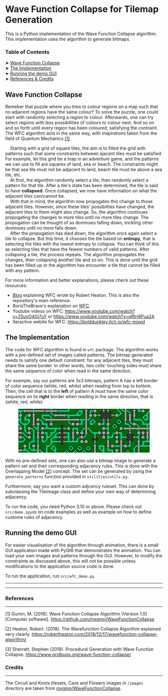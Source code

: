 # Wave Function Collapse for Tilemap Generation
This is a Python implementation of the Wave Function Collapse algorithm. This implementation uses the algorithm to generate bitmaps.

### Table of Contents
➤ [Wave Function Collapse](#WFC)\
➤ [The Implementation](#code)\
➤ [Running the demo GUI](#gui_demo)\
➤ [References & Credits](#appendix)

## <a name="WFC"></a>Wave Function Collapse
Remeber that puzzle where you tries to colour regions on a map such that no adjacent regions have the same colour? To solve the puzzle, one could start with randomly selecting a region to colour. Afterwards, one can try select regions with less possibilities of colours to colour next. And so on and so forth until every region has been coloured, satisfying the contraint. The WFC algorithm acts in the same way, with inspirations taken from the field of Quantum Mechanics [[1]](#wfc_github).

&nbsp;&nbsp;&nbsp;&nbsp;Starting with a grid of square tiles, the aim is to filled the grid with patterns such that some constraints between ajacent tiles must be satisfied. For example, let this grid be a map in an adventure game, and the patterns we can use to fill are squares of land, sea or beach. The constraints might be that sea tile must not be adjacent to land, beach tile must be above a sea tile, etc.\
&nbsp;&nbsp;&nbsp;&nbsp;At first, the algorithm randomly select a tile, then randomly select a pattern for that tile. After a tile's state has been determined, the tile is said to have **collapsed**. Once collapsed, we now have information on what the adjacent tiles can/cannot be.\
&nbsp;&nbsp;&nbsp;&nbsp;With that in mind, the algorithm now propogates this change to those adjacent tiles. However, since these tiles' possibilties have changed, the adjacent tiles to them might also change. So, the algorithm continues propogating the changes to more tiles until no more tiles change. The propogation can be thought of as dominoes falling down, trickling other dominoes until no more falls down.\
&nbsp;&nbsp;&nbsp;&nbsp;After the propogation has died down, the algorithm once again select a tile to collapse. But this time, it chooses the tile based on **entropy**, that is selecting the tiles with the lowest entropy to collapse. You can think of this as selecting tiles that have the fewest numbers of valid patterns. After collapsing a tile, the process repeats. The algorithm propogates the changes, then collapsing another tile and so on. This is done until the grid has been filled up or the algorithm has encounter a tile that cannot be filled with any pattern.

For more information and better explanations, please check out these resources:
- [Blog](https://robertheaton.com/2018/12/17/wavefunction-collapse-algorithm/) explaining WFC wrote by Robert Heaton. This is also the repository's main reference.
- BorisTheBrave's explanation on [WFC](https://www.boristhebrave.com/2020/04/13/wave-function-collapse-explained/).
- Youtube videos on WFC: https://www.youtube.com/watch?v=2SuvO4Gi7uY or https://www.youtube.com/watch?v=qRtrj6Pua2A
- Iteractive webite for WFC: https://bolddunkley.itch.io/wfc-mixed

## <a name="code"></a>The Implementation
The code for WFC algorithm is found in `wfc` package. The algorithm works with a pre-defined set of images called patterns. The bitmap generated needs to satisfy one default constraint: for any adjacent tiles, they must share the same border. In other words, two cells' touching sides must share the same sequence of color when read in the same direction.

For example, say our patterns are 3x3 bitmaps, pattern A has a left border of color sequence (white, red, white) when reading from top to bottom. Then, the cell that is to the **left** of pattern A must have the same color sequence on its **right** border when reading in the same direction, that is (white, red, white).
<div align='center'>
    <img src='./images/circuit_tilemap.png'>
</div>

With no pre-defined sets, one can also use a bitmap image to generate a pattern set and their corresponding adjacency rules. This is done with the Overlapping Model [[2]](#OverlappingModel) concept. The set can be generated by using the `generate_patterns` function provided in `utilities/utils.py`.

Furthermore, say you want a custom adjcency ruleset. This can done by subclassing the TileImage class and define your own way of determining adjacency.

To run the code, you need Python 3.10 or above. Please check out `src/demo.ipynb` on code examples as well as example on how to define custome rules of adjacency.

## <a name="gui_demo"></a>Running the demo GUI
For easier visualisation of the algorithm through animation, there is a small GUI application made with PyQt6 that demonstrates the animation. You can load your own images and patterns through the GUI. However, to modify the constraints as discussed above, this will not be possible unless modifications to the application source code is done.

To run the application, run `src/wfc_demo.py`.

---
---
<a name="appendix"></a>

### References
---
<a name="wfc_github"></a>[1] Gumin, M. (2016). Wave Function Collapse Algorithm (Version 1.0) [Computer software]. https://github.com/mxgmn/WaveFunctionCollapse

<a name="wfc_blog"></a>[2] Heaton, Robert. (2018). The Wavefunction Collapse Algorithm explained very clearly. https://robertheaton.com/2018/12/17/wavefunction-collapse-algorithm/

<a name="Overlapping_Model"></a>[3] Sherratt, Stephen (2019). Procedural Generation with Wave Function Collapse. https://www.gridbugs.org/wave-function-collapse/

### Credits
---
The Circuit and Knots tilesets, Cave and Flowers images in `/images` directory are taken from [mxgmn/WaveFunctionCollapse](https://github.com/mxgmn/WaveFunctionCollapse).